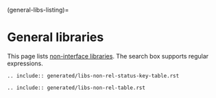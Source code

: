 (general-libs-listing)=
# General libraries

This page lists [non-interface libraries](#charm-libs-general). The search box supports regular expressions.

```{eval-rst}
.. include:: generated/libs-non-rel-status-key-table.rst
```

```{eval-rst}
.. include:: generated/libs-non-rel-table.rst
```

